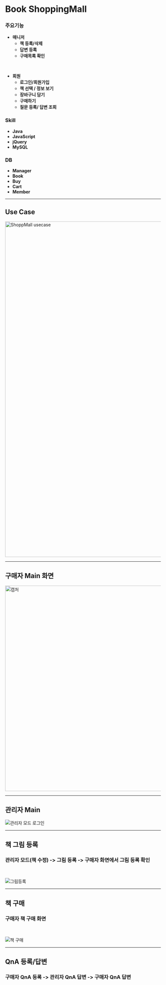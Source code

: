 # Book ShoppingMall

### 주요기능


* **매니저**   
  * **책 등록/삭제**
  * **답변 등록**
  * **구매목록 확인**
  
<br/>

* **회원**
  * **로그인/회원가입**
  * **책 선택 / 정보 보기**
  * **장바구니 담기**
  * **구매하기**
  * **질문 등록/ 답변 조회**


### Skill
* **Java**
* **JavaScript**
* **jQuery**
* **MySQL**

### DB
* **Manager**
* **Book**
* **Buy**
* **Cart**
* **Member**

***

## Use Case
<img width="1081" alt="ShoppMall usecase" src="https://user-images.githubusercontent.com/64480971/82079838-7d95be00-971e-11ea-94ca-0e998736a5f6.PNG">

***
## 구매자 Main 화면
<img width="662" alt="캡처" src="https://user-images.githubusercontent.com/64480971/81794457-c7777c00-9545-11ea-9c01-8907e740137d.PNG">

***
## 관리자 Main  

![관리자 모드 로그인](https://user-images.githubusercontent.com/64480971/82160407-20da0500-98d0-11ea-8043-fb2f41cab217.gif)

***
## 책 그림 등록
### 관리자 모드(책 수정) -> 그림 등록 -> 구매자 화면에서 그림 등록 확인

<br/>

![그림등록](https://user-images.githubusercontent.com/64480971/82160737-5f70bf00-98d2-11ea-90aa-1c125525ff26.gif)

***

## 책 구매
### 구매자 책 구매 화면

<br/>

![책 구매](https://user-images.githubusercontent.com/64480971/82160816-e4f46f00-98d2-11ea-8ace-b7877deadb65.gif)

***

## QnA 등록/답변
### 구매자 QnA 등록 -> 관리자 QnA 답변 -> 구매자 QnA 답변 

